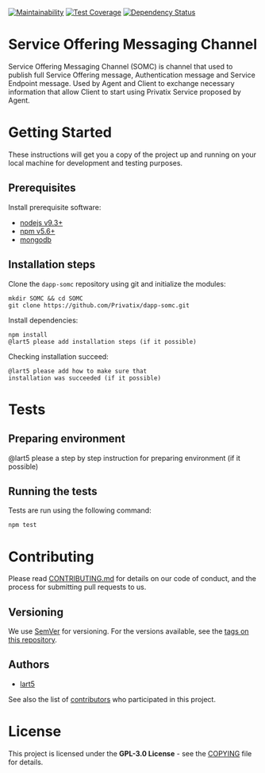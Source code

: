 [![Maintainability](https://api.codeclimate.com/v1/badges/70f41c722e08e51b2ea6/maintainability)](https://codeclimate.com/github/Privatix/dapp-somc/maintainability)
[![Test Coverage](https://api.codeclimate.com/v1/badges/70f41c722e08e51b2ea6/test_coverage)](https://codeclimate.com/github/Privatix/dapp-somc/test_coverage)
[![Dependency Status](https://david-dm.org/Privatix/dapp-somc.svg)](https://david-dm.org/Privatix/dapp-somc)

# Service Offering Messaging Channel

Service Offering Messaging Channel (SOMC) is channel that used to publish full Service Offering message, Authentication message and Service Endpoint message. Used by Agent and Client to exchange necessary information that allow Client to start using Privatix Service proposed by Agent.

# Getting Started

These instructions will get you a copy of the project up and running on your local machine for development and testing purposes.

## Prerequisites

Install prerequisite software:
* [nodejs v9.3+](https://nodejs.org/en/download/)
* [npm v5.6+](https://www.npmjs.com/)
* [mongodb](https://docs.mongodb.com/manual/installation/)

## Installation steps

Clone the `dapp-somc` repository using git and initialize the modules:

```
mkdir SOMC && cd SOMC
git clone https://github.com/Privatix/dapp-somc.git  
```

Install dependencies:

```
npm install
@lart5 please add installation steps (if it possible)
```

Checking installation succeed:

```
@lart5 please add how to make sure that
installation was succeeded (if it possible)
```

# Tests

## Preparing environment
@lart5 please a step by step
instruction for preparing environment (if it possible)

## Running the tests

Tests are run using the following command:

```
npm test
```

# Contributing

Please read [CONTRIBUTING.md](CONTRIBUTING.md) for details on our code of conduct, and the process for submitting pull requests to us.

## Versioning

We use [SemVer](http://semver.org/) for versioning. For the versions available, see the [tags on this repository](https://github.com/Privatix/dapp-somc/tags).

## Authors

* [lart5](https://github.com/lart5)

See also the list of [contributors](https://github.com/Privatix/dapp-somc/contributors) who participated in this project.


# License

This project is licensed under the **GPL-3.0 License** - see the [COPYING](COPYING) file for details.
